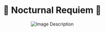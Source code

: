 <h1 align="center">🌙 Nocturnal Requiem 🌙</h1>
<p align="center">
  <img src="https://github.com/not-ares00/not-ares00/blob/main/test.jpg?raw=true" alt="Image Description" />
</p>
